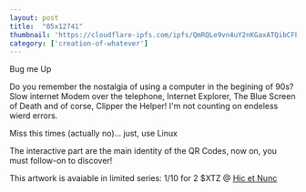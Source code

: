```yaml
---
layout: post
title:  "05x12741"
thumbnail: 'https://cloudflare-ipfs.com/ipfs/QmRQLe9vn4uY2nKGaxATQibCFPWPuNDjMShojXqXAx3oMn'
category: ['creation-of-whatever']
---
```


Bug me Up

Do you remember the nostalgia of using a computer in the begining of 90s? 
Slow internet Modem over the telephone, Internet Explorer, The Blue Screen of Death and of corse, Clipper the Helper! I'm not counting on endeless wierd errors.

Miss this times (actually no)... just, use Linux

The interactive part are the main identity of the QR Codes, now on, you must follow-on to discover!

This artwork is avaiable in limited series: 1/10 for 2 $XTZ @ [Hic et Nunc](https://www.hicetnunc.xyz/objkt/12741)